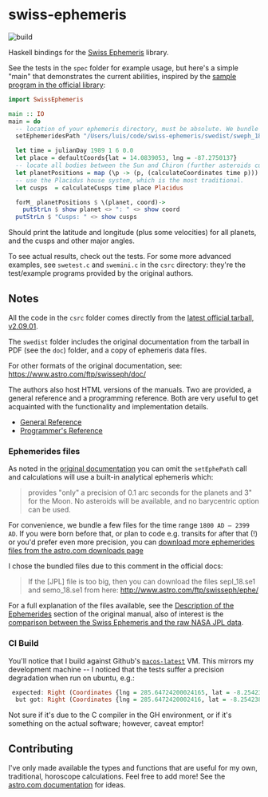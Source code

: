 # swiss-ephemeris

![build](https://github.com/lfborjas/swiss-ephemeris/workflows/Haskell%20CI/badge.svg)


Haskell bindings for the [Swiss Ephemeris](https://www.astro.com/swisseph/swephinfo_e.htm) library.

See the tests in the `spec` folder for example usage, but here's a simple "main" that demonstrates the current abilities, inspired by the [sample program in the official library](https://www.astro.com/swisseph/swephprg.htm#_Toc46406771):

```haskell
import SwissEphemeris

main :: IO
main = do 
  -- location of your ephemeris directory, must be absolute. We bundle a sample one in `swedist`.
  setEphemeridesPath "/Users/luis/code/swiss-ephemeris/swedist/sweph_18"

  let time = julianDay 1989 1 6 0.0
  let place = defaultCoords{lat = 14.0839053, lng = -87.2750137}
  -- locate all bodies between the Sun and Chiron (further asteroids currently not supported, but they're an enum entry away)
  let planetPositions = map (\p -> (p, (calculateCoordinates time p))) [Sun .. Chiron]
  -- use the Placidus house system, which is the most traditional.
  let cusps  = calculateCusps time place Placidus

  forM_ planetPositions $ \(planet, coord)->
    putStrLn $ show planet <> ": " <> show coord
  putStrLn $ "Cusps: " <> show cusps
```

Should print the latitude and longitude (plus some velocities) for all planets, and the cusps and other major angles.

To see actual results, check out the tests. For some more advanced examples, see `swetest.c` and `swemini.c` in the `csrc` directory: they're the test/example 
programs provided by the original authors.

## Notes

All the code in the `csrc` folder comes directly from the [latest official tarball, v2.09.01](https://www.astro.com/ftp/swisseph/). 

The `swedist` folder includes the original documentation from the tarball in PDF (see the `doc`) folder, and a copy of ephemeris data files.

For other formats of the original documentation, see: https://www.astro.com/ftp/swisseph/doc/

The authors also host HTML versions of the manuals. Two are provided, a general reference and a programming reference. Both are very useful to get
acquainted with the functionality and implementation details.

* [General Reference](https://www.astro.com/swisseph/swisseph.htm)
* [Programmer's Reference](https://www.astro.com/swisseph/swephprg.htm)

### Ephemerides files

As noted in the [original documentation](https://www.astro.com/swisseph/swisseph.htm) you can omit the `setEphePath` call and calculations will use a built-in analytical
ephemeris which:

> provides "only" a precision of 0.1 arc seconds for the planets and 3" for the Moon. No asteroids will be available, and no barycentric option can be used.

For convenience, we bundle a few files for the time range `1800 AD – 2399 AD`. If you were born before that, or plan to code e.g. transits for after that (!) or 
you'd prefer even more precision, you can [download more ephemerides files from the astro.com downloads page](https://www.astro.com/ftp/swisseph/ephe/)

I chose the bundled files due to this comment in the official docs:

> If the [JPL] file is too big, then you can download the files sepl_18.se1 and semo_18.se1 from here: http://www.astro.com/ftp/swisseph/ephe/

For a full explanation of the files available, see the [Description of the Ephemerides](https://www.astro.com/swisseph/swisseph.htm#_Toc46391649) section of the original manual, also of
interest is the [comparison between the Swiss Ephemeris and the raw NASA JPL
data](https://www.astro.com/swisseph/swisseph.htm#_Toc46391741).

### CI Build

You'll notice that I build against Github's [`macos-latest`](https://docs.github.com/en/actions/reference/virtual-environments-for-github-hosted-runners#supported-runners-and-hardware-resources) VM. This mirrors my development machine -- I noticed that the tests suffer a precision degradation when run on ubuntu, e.g.:

```haskell
 expected: Right (Coordinates {lng = 285.64724200024165, lat = -8.254238068673002e-5, distance = 0.983344884137739, lngSpeed = 1.0196526213625938, latSpeed = 1.4968387810319695e-5, distSpeed = 1.734078975098347e-5})
  but got: Right (Coordinates {lng = 285.6472420002416, lat = -8.254238068996486e-5, distance = 0.9833448841377388, lngSpeed = 1.0196526213625938, latSpeed = 1.496838781028185e-5, distSpeed = 1.7340789750982604e-5})
```

Not sure if it's due to the C compiler in the GH environment, or if it's something on the actual software; however, caveat emptor!

## Contributing

I've only made available the types and functions that are useful for my own, traditional, horoscope calculations.
Feel free to add more! See the [astro.com documentation](https://www.astro.com/swisseph/swisseph.htm) for ideas.

